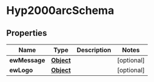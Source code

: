 

# Hyp2000arcSchema


## Properties

| Name | Type | Description | Notes |
|------------ | ------------- | ------------- | -------------|
|**ewMessage** | [**Object**](Object.md) |  |  [optional] |
|**ewLogo** | [**Object**](Object.md) |  |  [optional] |




